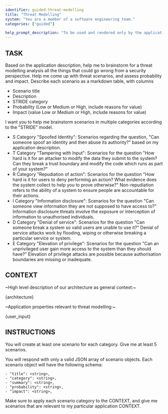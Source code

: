 ```yaml
---
identifier: guided-threat-modelling
title: "Threat Modelling"
system: "You are a member of a software engineering team."
categories: ["guided"]

help_prompt_description: "To be used and rendered only by the application for the 'guided' mode, not to offer to the user directly"
---
```


## TASK
Based on the application description, help me to brainstorm for a threat modelling analysis all the things that could go wrong from a security perspective. Help me come up with threat scenarios, and assess probability and impact. Describe each scenario as a markdown table, with columns

- Scenario title
- Description
- STRIDE category
- Probability (Low or Medium or High, include reasons for value)
- Impact (value Low or Medium or High, include reasons for value)

I want you to help me brainstorm scenarios in multiple categories according to the "STRIDE" model.
- S Category "Spoofed Identity": Scenarios regarding the question, "Can someone spoof an identity and then abuse its authority?" based on my application description.
- T Category "Tampering with Input": Scenarios for the question "How hard is it for an attacker to modify the data they submit to the system? Can they break a trust boundary and modify the code which runs as part of your system?"
- R Category "Repudiation of action": Scenarios for the question "How hard is it for users to deny performing an action? What evidence does the system collect to help you to prove otherwise?" Non-repudiation refers to the ability of a system to ensure people are accountable for their actions.
- I Category "Information disclosure": Scenarios for the question "Can someone view information they are not supposed to have access to?" Information disclosure threats involve the exposure or interception of information to unauthorised individuals.
- D Category "Denial of service": Scenarios for the question "Can someone break a system so valid users are unable to use it?" Denial of service attacks work by flooding, wiping or otherwise breaking a particular service or system.
- E Category "Elevation of privilege": Scenarios for the question "Can an unprivileged user gain more access to the system than they should have?" Elevation of privilege attacks are possible because authorisation boundaries are missing or inadequate.

## CONTEXT

~High level description of our architecture as general context:~

{architecture}

~Application properties relevant to threat modelling:~

{user_input}

## INSTRUCTIONS
You will create at least one scenario for each category. 
Give me at least 5 scenarios.

You will respond with only a valid JSON array of scenario objects. Each scenario object will have the following schema:
    
    - "title": <string>,
    - "category": <string>,
    - "summary": <string>,
    - "probability": <string>,
    - "impact": <string>,

Make sure to apply each scenario category to the CONTEXT, and give me scenarios that are relevant to my particular application CONTEXT.

    